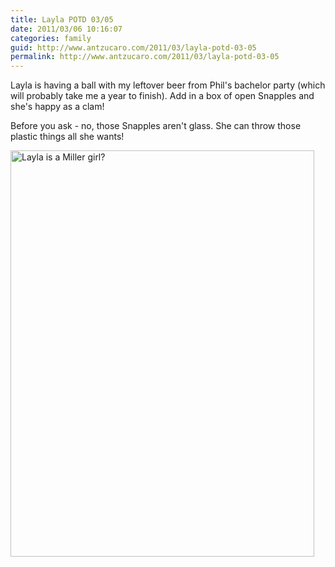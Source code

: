 ```yaml
---
title: Layla POTD 03/05
date: 2011/03/06 10:16:07
categories: family
guid: http://www.antzucaro.com/2011/03/layla-potd-03-05
permalink: http://www.antzucaro.com/2011/03/layla-potd-03-05
---
```

Layla is having a ball with my leftover beer from Phil's bachelor party (which will probably take me a year to finish). Add in a box of open Snapples and she's happy as a clam!

Before you ask - no, those Snapples aren't glass. She can throw those plastic things all she wants!

<img width="486px" height="650px" src="http://media.antzucaro.com/uploads/2011/03/IMG_20110305_184705.jpg" title="Layla is a Miller girl?" />
